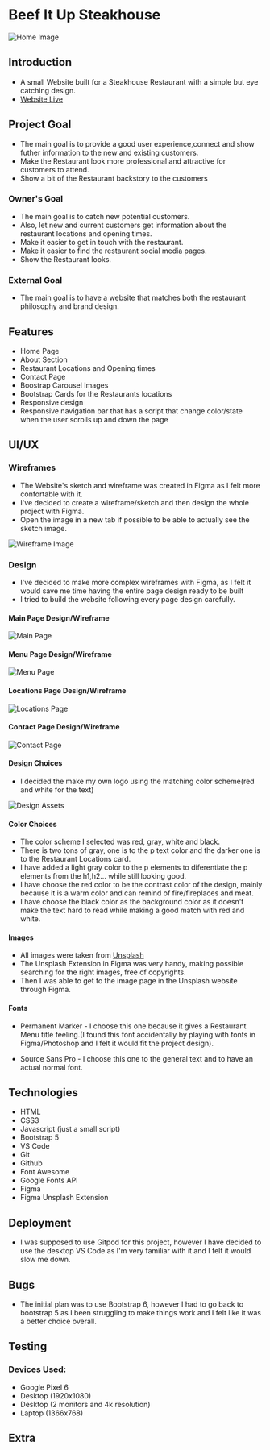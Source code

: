 # Beef It Up Steakhouse

![Home Image](./docs/images/home-img.png)

## Introduction
* A small Website built for a Steakhouse Restaurant with a simple but eye catching design.
* [Website Live](https://wesleyluiz21.github.io/BeefitUp-Restaurant-Project/)

## Project Goal

* The main goal is to provide a good user experience,connect and show futher information to the new and existing customers.
* Make the Restaurant look more professional and attractive for customers to attend.
* Show a bit of the Restaurant backstory to the customers

### Owner's Goal

* The main goal is to catch new potential customers.
* Also, let new and current customers get information about the restaurant locations and opening times.
* Make it easier to get in touch with the restaurant.
* Make it easier to find the restaurant social media pages.
* Show the Restaurant looks.

### External Goal

* The main goal is to have a website that matches both the restaurant philosophy and brand design.

## Features

* Home Page
* About Section
* Restaurant Locations and Opening times
* Contact Page
* Boostrap Carousel Images
* Bootstrap Cards for the Restaurants locations
* Responsive design
* Responsive navigation bar that has a script that change color/state when the user scrolls up and down the page

## UI/UX


### Wireframes

* The Website's sketch and wireframe was created in Figma as I felt more confortable with it.
* I've decided to create a wireframe/sketch and then design the whole project with Figma.
* Open the image in a new tab if possible to be able to actually see the sketch image.

![Wireframe Image](./docs/images/wireframe.png)

### Design

* I've decided to make more complex wireframes with Figma, as I felt it would save me time having the entire page design ready to be built
* I tried to build the website following every page design carefully.

#### Main Page Design/Wireframe

![Main Page](./docs/images/main-page.png)

#### Menu Page Design/Wireframe

![Menu Page](./docs/images/menu-page.png)

#### Locations Page Design/Wireframe

![Locations Page](./docs/images/locations-page.png)

#### Contact Page Design/Wireframe

![Contact Page](./docs/images/contact-page.png)

#### Design Choices

* I decided the make my own logo using the matching color scheme(red and white for the text)

![Design Assets](./docs/images/design-assets.png)

#### Color Choices

* The color scheme I selected was red, gray, white and black.
* There is two tons of gray, one is to the p text color and the darker one is to the Restaurant Locations card.
* I have added a light gray color to the p elements to diferentiate the p elements from the h1,h2... while still looking good.
* I have choose the red color to be the contrast color of the design, mainly because it is a warm color and can remind of fire/fireplaces and meat.
* I have choose the black color as the background color as it doesn't make the text hard to read while making a good match with red and white.


#### Images

* All images were taken from [Unsplash](https://unsplash.com/)
* The Unsplash Extension in Figma was very handy, making possible searching for the right images, free of copyrights.
* Then I was able to get to the image page in the Unsplash website through Figma.

#### Fonts 

* Permanent Marker - I choose this one because it gives a Restaurant Menu title feeling.(I found this font accidentally by playing with fonts in Figma/Photoshop and I felt it would fit the project design).

* Source Sans Pro - I choose this one to the general text and to have an actual normal font.

## Technologies

* HTML
* CSS3
* Javascript (just a small script)
* Bootstrap 5
* VS Code
* Git
* Github
* Font Awesome
* Google Fonts API
* Figma
* Figma Unsplash Extension

## Deployment

* I was supposed to use Gitpod for this project, however I have decided to use the desktop VS Code as I'm very familiar with it and I felt it would slow me down.


## Bugs 

* The initial plan was to use Bootstrap 6, however I had to go back to bootstrap 5 as I been struggling to make things work and I felt like it was a better choice overall.

## Testing

### Devices Used:

* Google Pixel 6
* Desktop (1920x1080)
* Desktop (2 monitors and 4k resolution)
* Laptop (1366x768)

## Extra 